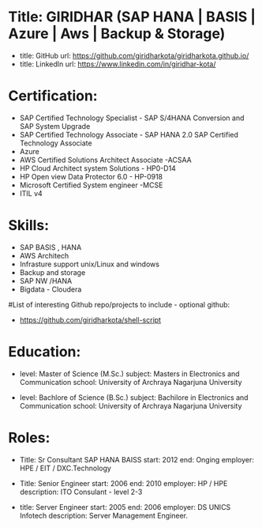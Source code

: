 # Title: GIRIDHAR (SAP HANA | BASIS | Azure | Aws | Backup & Storage)

 - title: GitHub
   url: https://github.com/giridharkota/giridharkota.github.io/
 - title: LinkedIn
   url: https://www.linkedin.com/in/giridhar-kota/
   
# Certification:
  -	SAP Certified Technology Specialist - SAP S/4HANA Conversion and SAP System Upgrade
  -	SAP Certified Technology Associate - SAP HANA 2.0 SAP Certified Technology Associate
  -	Azure
  -	AWS Certified Solutions Architect Associate -ACSAA
  - HP Cloud Architect system Solutions - HP0-D14 
  - HP Open view Data Protector 6.0 - HP-0918 
  - Microsoft Certified System engineer -MCSE
  - ITIL v4

# Skills:
 - SAP BASIS , HANA 
 - AWS Architech
 - Infrasture support unix/Linux and windows
 - Backup and storage
 - SAP NW /HANA
 - Bigdata - Cloudera
 
#List of interesting Github repo/projects to include - optional
github:
 - https://github.com/giridharkota/shell-script
 
  
# Education:
 - level: Master of Science (M.Sc.)
   subject: Masters in Electronics and Communication 
   school: University of Archraya Nagarjuna University
   
  - level: Bachlore of Science (B.Sc.)
   subject: Bachilore in Electronics and Communication 
   school: University of Archraya Nagarjuna University


 # Roles:
 - Title: Sr Consultant SAP HANA BAISS
   start: 2012
   end: Onging 
   employer: HPE / EIT / DXC.Technology
      
 - Title: Senior Engineer
   start: 2006
   end: 2010
   employer: HP / HPE
   description: ITO Consulant - level 2-3
   
 - title: Server Engineer
   start: 2005
   end: 2006
   employer: DS UNICS Infotech
   description: Server Management Engineer.

